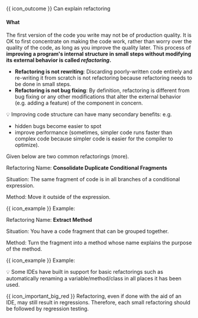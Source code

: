 <span id="prereqs"></span>

<span id="outcomes">{{ icon_outcome }} Can explain refactoring</span>

<div id="title">

#### What

</div>

<div id="body">

The first version of the code you write may not be of production quality. It is OK to first concentrate on making the code work, rather than worry over the quality of the code, as long as you improve the quality later. This process of **improving a program's internal structure in small steps without modifying its external behavior is called _refactoring_.**

* **Refactoring is not rewriting**: Discarding poorly-written code entirely and re-writing it from scratch is not refactoring because refactoring needs to be done in small steps.
* **Refactoring is not bug fixing**: By definition, refactoring is different from bug fixing or any other modifications that alter the external behavior (e.g. adding a feature) of the component in concern.

<tip-box>

:bulb: Improving code structure can have many secondary benefits: e.g.
 * hidden bugs become easier to spot
 * improve performance (sometimes, simpler code runs faster than complex code because simpler code is easier for the compiler to optimize). 

</tip-box>

Given below are two common refactorings (<trigger trigger="click" for="modal:refactoring-catalog-what">more</trigger>).

<modal title="**Refactoring Catalogs**" id="modal:refactoring-catalog-what">
  <include src="../../common/references.md#refactoring-catalog"/>
</modal>

<tip-box>

Refactoring Name: **Consolidate Duplicate Conditional Fragments**

Situation:  The same fragment of code is in all branches of a conditional expression.

Method: Move it outside of the expression.

{{ icon_example }} Example:

<div class="alt-java">

<include src="example-consolidate-java.md" />

  </div>
<div class="alt-python">

<include src="example-consolidate-python.md" />

</div>

</tip-box>

<tip-box>

Refactoring Name:  **Extract Method**

Situation:  You have a code fragment that can be grouped together.

Method: Turn the fragment into a method whose name explains the purpose of the method.

{{ icon_example }} Example:

<div class="alt-java">
  <include src="example-extract-java.md" />
</div>
<div class="alt-python">
  <include src="example-extract-python.md" />
</div>

</tip-box>


:bulb: Some IDEs have built in support for basic refactorings such as automatically renaming a variable/method/class in all places it has been used.


{{ icon_important_big_red }} Refactoring, even if done with the aid of an IDE, may still result in regressions. Therefore, each small refactoring should be followed by regression testing.


</div>

<div id="extras">

<include src="exercises.md" />

</div>